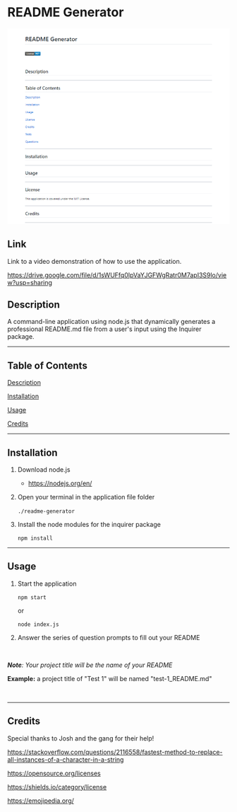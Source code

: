# README Generator

![README Generator Image](./assets/readme-generator.png)

## Link

Link to a video demonstration of how to use the application.

https://drive.google.com/file/d/1sWUFfq0IpVaYJGFWgRatr0M7apI3S9lo/view?usp=sharing


## Description

A command-line application using node.js that dynamically generates a professional README.md file from a user's input using the Inquirer package.

---

## Table of Contents

[Description](#description)

[Installation](#installation)

[Usage](#usage)

[Credits](#credits)

---

## Installation

1. Download node.js 

    * https://nodejs.org/en/

2. Open your terminal in the application file folder
    
    `./readme-generator`

2. Install the node modules for the inquirer package
    ```
    npm install
    ```

---

## Usage

1. Start the application
    ```
    npm start
    ```
    or

    ```
    node index.js
    ```
2. Answer the series of question prompts to fill out your README

<br>

***Note**: Your project title will be the name of your README*

**Example:** a project title of "Test 1"  will be named "test-1_README.md"

<br>

---

## Credits

Special thanks to Josh and the gang for their help!

https://stackoverflow.com/questions/2116558/fastest-method-to-replace-all-instances-of-a-character-in-a-string

https://opensource.org/licenses

https://shields.io/category/license

https://emojipedia.org/